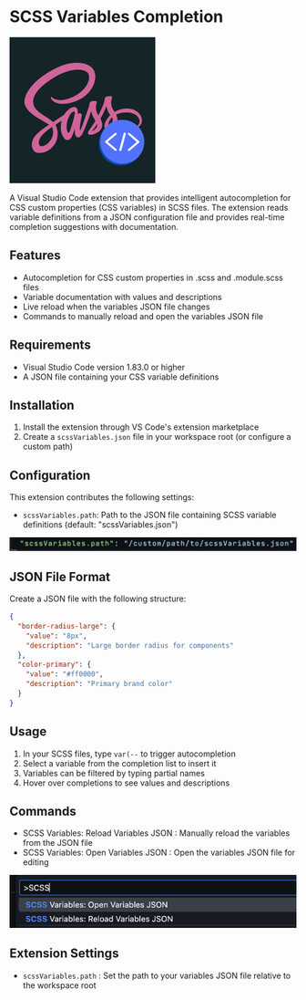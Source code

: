 # SCSS Variables Completion

![SCSS Variables Completion Logo](images/icon.png)

A Visual Studio Code extension that provides intelligent autocompletion for CSS custom properties (CSS variables) in SCSS files. The extension reads variable definitions from a JSON configuration file and provides real-time completion suggestions with documentation.

## Features

- Autocompletion for CSS custom properties in .scss and .module.scss files
- Variable documentation with values and descriptions
- Live reload when the variables JSON file changes
- Commands to manually reload and open the variables JSON file

## Requirements

- Visual Studio Code version 1.83.0 or higher
- A JSON file containing your CSS variable definitions

## Installation

1. Install the extension through VS Code's extension marketplace
2. Create a `scssVariables.json` file in your workspace root (or configure a custom path)

## Configuration

This extension contributes the following settings:

- `scssVariables.path`: Path to the JSON file containing SCSS variable definitions (default: "scssVariables.json")

![SCSS Variables Completion Logo](images/set-path-to-scssVariables.png)

## JSON File Format

Create a JSON file with the following structure:

```json
{
  "border-radius-large": {
    "value": "8px",
    "description": "Large border radius for components"
  },
  "color-primary": {
    "value": "#ff0000",
    "description": "Primary brand color"
  }
}
```

## Usage

1. In your SCSS files, type `var(--` to trigger autocompletion
2. Select a variable from the completion list to insert it
3. Variables can be filtered by typing partial names
4. Hover over completions to see values and descriptions

## Commands

- SCSS Variables: Reload Variables JSON : Manually reload the variables from the JSON file
- SCSS Variables: Open Variables JSON : Open the variables JSON file for editing

![SCSS Variables Completion Logo](images/commands.png)

## Extension Settings

- `scssVariables.path` : Set the path to your variables JSON file relative to the workspace root
